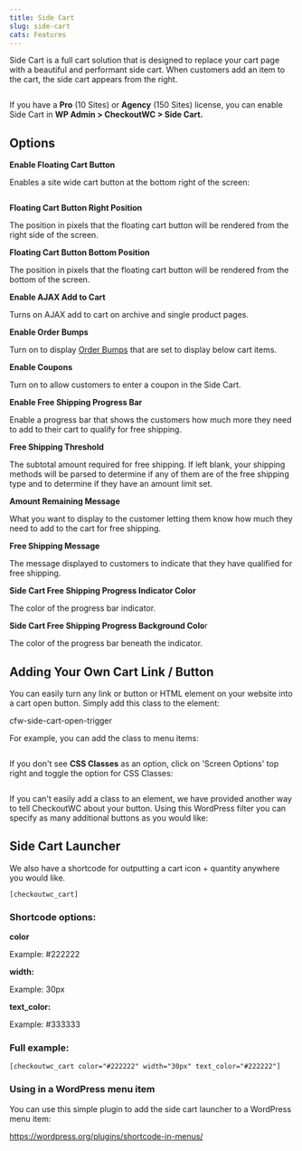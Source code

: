 ```yaml
---
title: Side Cart
slug: side-cart
cats: Features
---
```


<p>Side Cart is a full cart solution that is designed to replace your cart page with a beautiful and performant side cart. When customers add an item to the cart, the side cart appears from the right.</p>
<p><img src="https://s3.amazonaws.com/helpscout.net/docs/assets/5bdde2822c7d3a01757ac42e/images/616491b00332cb5b9e9b2a21/file-VML5PgiMUm.gif" alt="" /></p>
<p>If you have a <strong>Pro</strong> (10 Sites) or <strong>Agency</strong> (150 Sites) license, you can enable Side Cart in <strong>WP Admin &gt; CheckoutWC &gt; Side Cart.</strong></p>
<h2>Options</h2>
<p><strong>Enable Floating Cart Button</strong></p>
<p>Enables a site wide cart button at the bottom right of the screen:</p>
<p><img src="https://s3.amazonaws.com/helpscout.net/docs/assets/5bdde2822c7d3a01757ac42e/images/61648b69e5648623c88e36ba/file-9t5ONoO9ts.png" alt="" /></p>
<p><strong>Floating Cart Button Right Position</strong></p>
<p>The position in pixels that the floating cart button will be rendered from the right side of the screen.</p>
<p><strong>Floating Cart Button Bottom Position</strong></p>
<p>The position in pixels that the floating cart button will be rendered from the bottom of the screen.</p>
<p><strong>Enable AJAX Add to Cart</strong></p>
<p>Turns on AJAX add to cart on archive and single product pages.</p>
<p><strong>Enable Order Bumps</strong></p>
<p>Turn on to display <a href="https://kb.checkoutwc.com/article/126-order-bumps">Order Bumps</a> that are set to display below cart items.</p>
<p><strong>Enable Coupons</strong></p>
<p>Turn on to allow customers to enter a coupon in the Side Cart.</p>
<p><strong>Enable Free Shipping Progress Bar</strong></p>
<p>Enable a progress bar that shows the customers how much more they need to add to their cart to qualify for free shipping.</p>
<p><strong>Free Shipping Threshold</strong></p>
<p>The subtotal amount required for free shipping. If left blank, your shipping methods will be parsed to determine if any of them are of the free shipping type and to determine if they have an amount limit set.</p>
<p><strong>Amount Remaining Message</strong></p>
<p>What you want to display to the customer letting them know how much they need to add to the cart for free shipping.</p>
<p><strong>Free Shipping Message</strong></p>
<p>The message displayed to customers to indicate that they have qualified for free shipping.</p>
<p><strong>Side Cart Free Shipping Progress Indicator Color</strong></p>
<p>The color of the progress bar indicator.</p>
<p><strong>Side Cart Free Shipping Progress Background Colo</strong>r</p>
<p>The color of the progress bar beneath the indicator.</p>
<h2>Adding Your Own Cart Link / Button</h2>
<p>You can easily turn any link or button or HTML element on your website into a cart open button. Simply add this class to the element:</p>
<p>cfw-side-cart-open-trigger</p>
<p>For example, you can add the class to menu items:</p>
<p><img src="https://s3.amazonaws.com/helpscout.net/docs/assets/5bdde2822c7d3a01757ac42e/images/6169d99012c07c18afddde4f/file-lNGuDOTbAW.png" alt="" /></p>
<p>If you don't see <strong>CSS Classes</strong> as an option, click on 'Screen Options' top right and toggle the option for CSS Classes:</p>
<p><img src="https://s3.amazonaws.com/helpscout.net/docs/assets/5bdde2822c7d3a01757ac42e/images/6169d9d7efc78d0553e504b0/file-E2xkp0kl0S.png" alt="" /></p>
<p>If you can't easily add a class to an element, we have provided another way to tell CheckoutWC about your button. Using this WordPress filter you can specify as many additional buttons as you would like:</p>

<h2>Side Cart Launcher</h2>
<p>We also have a shortcode for outputting a cart icon + quantity anywhere you would like.</p>
<pre><code>[checkoutwc_cart]
</code></pre>
<h3>Shortcode options:</h3>
<p><strong>color</strong></p>
<p>Example: #222222</p>
<p><strong>width:</strong></p>
<p>Example: 30px</p>
<p><strong>text_color:</strong></p>
<p>Example: #333333</p>
<h3>Full example:</h3>
<pre><code>[checkoutwc_cart color=&quot;#222222&quot; width=&quot;30px&quot; text_color=&quot;#222222&quot;]
</code></pre>
<h3>Using in a WordPress menu item</h3>
<p>You can use this simple plugin to add the side cart launcher to a WordPress menu item:</p>
<p><a href="https://wordpress.org/plugins/shortcode-in-menus/">https://wordpress.org/plugins/shortcode-in-menus/</a></p>
